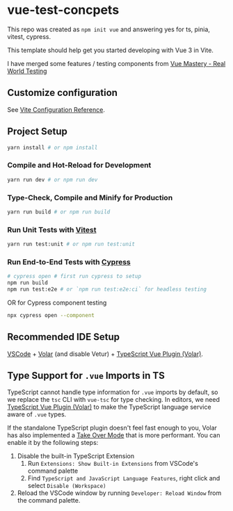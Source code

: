 # vue-test-concpets

This repo was created as `npm init vue` and answering yes for ts, pinia, vitest, cypress.

This template should help get you started developing with Vue 3 in Vite.

I have merged some features / testing components from [Vue Mastery - Real World Testing](https://github.com/Code-Pop/real-world-testing)

## Customize configuration

See [Vite Configuration Reference](https://vitejs.dev/config/).

## Project Setup

```sh
yarn install # or npm install 
```

### Compile and Hot-Reload for Development

```sh
yarn run dev # or npm run dev
```

### Type-Check, Compile and Minify for Production

```sh
yarn run build # or npm run build
```

### Run Unit Tests with [Vitest](https://vitest.dev/)

```sh
yarn run test:unit # or npm run test:unit
```

### Run End-to-End Tests with [Cypress](https://www.cypress.io/)

```sh
# cypress open # first run cypress to setup
npm run build
npm run test:e2e # or `npm run test:e2e:ci` for headless testing
```

OR for Cypress component testing

```sh
npx cypress open --component
```

## Recommended IDE Setup

[VSCode](https://code.visualstudio.com/) + [Volar](https://marketplace.visualstudio.com/items?itemName=Vue.volar) (and disable Vetur) + [TypeScript Vue Plugin (Volar)](https://marketplace.visualstudio.com/items?itemName=Vue.vscode-typescript-vue-plugin).

## Type Support for `.vue` Imports in TS

TypeScript cannot handle type information for `.vue` imports by default, so we replace the `tsc` CLI with `vue-tsc` for type checking. In editors, we need [TypeScript Vue Plugin (Volar)](https://marketplace.visualstudio.com/items?itemName=Vue.vscode-typescript-vue-plugin) to make the TypeScript language service aware of `.vue` types.

If the standalone TypeScript plugin doesn't feel fast enough to you, Volar has also implemented a [Take Over Mode](https://github.com/johnsoncodehk/volar/discussions/471#discussioncomment-1361669) that is more performant. You can enable it by the following steps:

1. Disable the built-in TypeScript Extension
   1) Run `Extensions: Show Built-in Extensions` from VSCode's command palette
   2) Find `TypeScript and JavaScript Language Features`, right click and select `Disable (Workspace)`
2. Reload the VSCode window by running `Developer: Reload Window` from the command palette.
